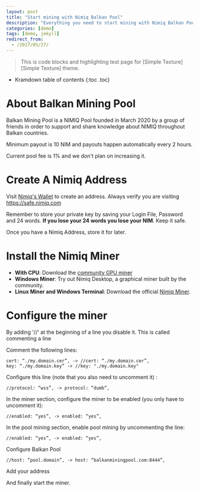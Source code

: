 ```yaml
---
layout: post
title: "Start mining with Nimiq Balkan Pool"
description: "Everything you need to start mining with Nimiq Balkan Pool"
categories: [demo]
tags: [demo, jekyll]
redirect_from:
  - /2017/05/27/
---
```


> This is code blocks and highlighting test page for [Simple Texture][Simple Texture] theme.

* Kramdown table of contents
{:toc .toc}
# About Balkan Mining Pool

Balkan Mining Pool is a NIMIQ Pool founded in March 2020 by a group of friends in order to support and share knowledge about NIMIQ throughout Balkan countries. 

Minimum payout is 10 NIM and payouts happen automatically every 2 hours.

Current pool fee is 1% and we don't plan on increasing it.

# Create A Nimiq Address

Visit [Nimiq's Wallet](https://safe.nimiq.com) to create an address. Always verify you are visiting https://safe.nimiq.com

Remember to store your private key by saving your Login File, Password and 24 words. **If you lose your 24 words you lose your NIM**. Keep it safe.

Once you have a Nimiq Address, store it for later.

# Install the Nimiq Miner

- **With CPU**: Download the [community GPU miner](https://github.com/tomkha/nq-miner)
- **Windows Miner**: Try out Nimiq Desktop, a graphical miner built by the community.
- **Linux Miner and Windows Terminal**: Download the official [Nimiq Miner](https://www.nimiq.com/developers/downloads/).

# Configure the miner

By adding '//' at the beginning of a line you disable it. This is called commenting a line

Comment the following lines:

	cert: “./my.domain.cer”, -> //cert: “./my.domain.cer”,
	key: “./my.domain.key” -> //key: "./my.domain.key"

Configure this line (note that you also need to uncomment it) :

	//protocol: “wss”, -> protocol: “dumb”,

In the miner section, configure the miner to be enabled (you only have to uncomment it):

	//enabled: “yes”, -> enabled: “yes”,

In the pool mining section, enable pool mining by uncommenting the line:

	//enabled: “yes”, -> enabled: “yes”,

Configure Balkan Pool

	//host: “pool.domain”, -> host: “balkanminingpool.com:8444”,

Add your address

And finally start the miner.
